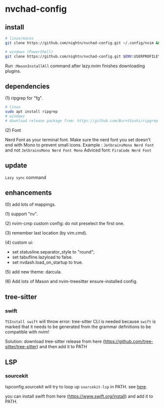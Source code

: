 # nvchad-config

## install

```sh
# linux/macos
git clone https://github.com/nightn/nvchad-config.git ~/.config/nvim && nvim

# windows (PowerShell)
git clone https://github.com/nightn/nvchad-config.git $ENV:USERPROFILE\AppData\Local\nvim && nvim
```
Run `:MasonInstallAll` command after lazy.nvim finishes downloading plugins.

## dependencies

(1) ripgrep for "<leader>fg".

```sh
# linux
sudo apt install ripgrep
# windows
# download release package from: https://github.com/BurntSushi/ripgrep
```

(2) Font

Nerd Font as your terminal font.
Make sure the nerd font you set doesn't end with Mono to prevent small icons.
Example : `JetbrainsMono Nerd Font` and not `JetbrainsMono Nerd Font Mono`
Adviced font: `FiraCode Nerd Font`

## update

`Lazy sync` command

## enhancements

(0) add lots of mappings.

(1) support "<leader>nv".

(2) nvim-cmp custom config: do not preselect the first one.

(3) remember last location (by vim.cmd).

(4) custom ui:
- set statusline.separator_style to "round";
- set tabufline.lazyload to false.
- set nvdash.load_on_startup to true.

(5) add new theme: darcula.

(6) Add lots of Mason and nvim-treesitter ensure-installed config.

## tree-sitter

### swift

`TSInstall swift` will throw error: tree-sitter CLI is needed because `swift` is marked that it needs to be generated from the grammar definitions to be compatible with nvim!

Solution: download tree-sitter release from here (https://github.com/tree-sitter/tree-sitter) and then add it to PATH

## LSP

### sourcekit

lspconfig.sourcekit will try to loop up `sourcekit-lsp` in PATH. see [here](https://github.com/neovim/nvim-lspconfig/blob/master/lua/lspconfig/server_configurations/sourcekit.lua).

you can install swift from here (https://www.swift.org/install) and add it to PATH.

